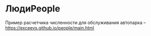 # ЛюдиPeople
Пример расчетчика численности для обслуживания автопарка – https://exceevs.github.io/people/main.html
